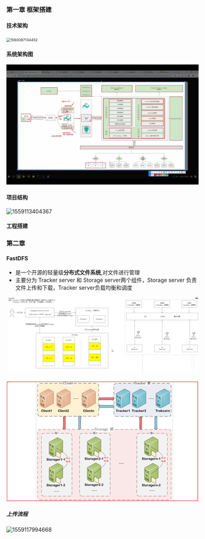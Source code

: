 ### 第一章 框架搭建

#### 技术架构

<img src="file://D:/java/java-notes/image/1560087134452.png?lastModify=1609847611" alt="1560087134452" style="zoom:67%;" />

#### 系统架构图

![x CaQOrq3gR x  1667 x 874  pc  Swagger UI  Eur eka Eur eka Eur eka  gi t hub  VIP  Nginx- > 5B  Keep alived  Master  N ginx Backup  Keep alived  Ope nResty  IOK-IOOOK-R-&  ConfigServer  ConfigServer  ConfigServer  G e way  Hystrix Dashboard  FastDF  FastnF  4  'fqj  MySQL  MySQL  f e scar h  oauth2.  Ribborfi#iäiä  Hyst r ix /  Redis  Redis  SpringCIoud Eus  Redis ](image/clip_image001.jpg)

#### 项目结构

![1559113404367](file://D:/java/java-notes/image/1559113404367.png?lastModify=1609849859)

#### 工程搭建

### 第二章

#### FastDFS

+ 是一个开源的轻量级**分布式文件系统**,对文件进行管理
+ 主要分为 Tracker server 和 Storage server两个组件，Storage server 负责文件上传和下载，Tracker server负载均衡和调度

![image-20210106200040462](image/image-20210106200040462.png)

![1559117928459](image\1559117928459.png)

##### 上传流程

![1559117994668](file://D:/java/java-notes/image/1559117994668.png?lastModify=1609931218)
